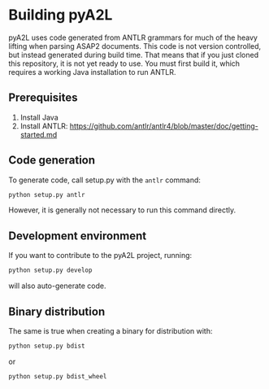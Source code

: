 # Building pyA2L

pyA2L uses code generated from ANTLR grammars for much of the heavy lifting when parsing ASAP2 documents. This code is not version controlled, but instead generated during build time. That means that if you just cloned this repository, it is not yet ready to use. You must first build it, which requires a working Java installation to run ANTLR.

## Prerequisites

1. Install Java
2. Install ANTLR: https://github.com/antlr/antlr4/blob/master/doc/getting-started.md

## Code generation

To generate code, call setup.py with the `antlr` command:

```bash
python setup.py antlr
```

However, it is generally not necessary to run this command directly.

## Development environment

If you want to contribute to the pyA2L project, running:

```bash
python setup.py develop
```

will also auto-generate code.

## Binary distribution

The same is true when creating a binary for distribution with:

```bash
python setup.py bdist
```

or

```bash
python setup.py bdist_wheel
```
